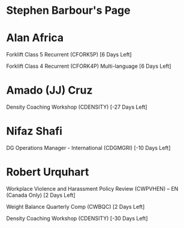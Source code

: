 # Stephen Barbour's Page




# Alan Africa


Forklift Class 5 Recurrent (CFORK5P) [6 Days Left]

Forklift Class 4 Recurrent (CFORK4P) Multi-language [6 Days Left]



# Amado (JJ) Cruz


Density Coaching Workshop (CDENSITY) [-27 Days Left]



# Nifaz Shafi


DG Operations Manager - International (CDGMGRI) [-10 Days Left]



# Robert Urquhart


Workplace Violence and Harassment Policy Review (CWPVHEN) – EN (Canada Only) [2 Days Left]

Weight Balance Quarterly Comp (CWBQC) [2 Days Left]

Density Coaching Workshop (CDENSITY) [-30 Days Left]



